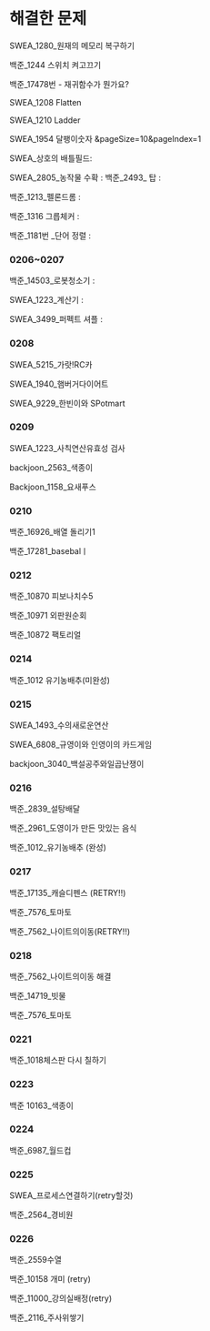 
# 해결한 문제

SWEA_1280_원재의 메모리 복구하기 

백준_1244 스위치 켜고끄기 

백준_17478번 - 재귀함수가 뭔가요? 

 
SWEA_1208 Flatten

SWEA_1210 Ladder

SWEA_1954 달팽이숫자 &pageSize=10&pageIndex=1

SWEA_상호의 배틀필드: 

SWEA_2805_농작물 수확 :
백준_2493_ 탑 :

백준_1213_펠론드롬 : 

백준_1316 그릅체커 :

백준_1181번 _단어 정렬 : 

### 0206~0207

백준_14503_로봇청소기 : 

SWEA_1223_계산기 : 

SWEA_3499_퍼펙트 셔플 :

### 0208
SWEA_5215_가랏!RC카

SWEA_1940_햄버거다이어트

SWEA_9229_한빈이와 SPotmart

### 0209
SWEA_1223_사칙연산유효성 검사

backjoon_2563_색종이

Backjoon_1158_요새푸스


### 0210

백준_16926_배열 돌리기1

백준_17281_basebalㅣ

### 0212

백준_10870 피보나치수5

백준_10971 외판원순회

백준_10872 팩토리얼

### 0214
백준_1012 유기농배추(미완성)

### 0215
SWEA_1493_수의새로운연산

SWEA_6808_규영이와 인영이의 카드게임

backjoon_3040_백설공주와일곱난쟁이


### 0216
백준_2839_설탕배달

백준_2961_도영이가 만든 맛있는 음식

백준_1012_유기농배추 (완성)

### 0217
백준_17135_캐슬디펜스 (RETRY!!)

백준_7576_토마토

백준_7562_나이트의이동(RETRY!!)

### 0218

백준_7562_나이트의이동 해결

백준_14719_빗물

백준_7576_토마토

### 0221
백준_1018체스판 다시 칠하기

### 0223
백준 10163_색종이

### 0224
백준_6987_월드컵

### 0225
SWEA_프로세스연결하기(retry할것)

백준_2564_경비원

### 0226
백준_2559수열

백준_10158 개미 (retry)

백준_11000_강의실배정(retry)

백준_2116_주사위쌓기
